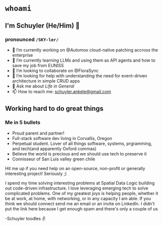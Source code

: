 # `whoami`
## I'm Schuyler (He/Him) 👋 
### pronounced `/SKY-ler/`

- 🔭 I’m currently working on @Automox cloud-native patching accross the enterprise
- 🌱 I’m currently learning LLMs and using them as API agents and how to save my job from EUNISS
- 👯 I’m looking to collaborate on @FloraSync
- 🤔 I’m looking for help with understanding the need for event-driven architecture in simple CRUD apps
- 💬 Ask me about _Life in General_
- 📫 How to reach me: schuyler.ankele@gmail.com

## Working hard to do great things
### Me in 5 bullets
- Proud parent and partner!
- Full-stack software dev living in Corvallis, Oregon
- Perpetual student. Lover of all things software, systems, prgramming, and tech(and apparently Oxford commas)
- Believe the world is precious and we should use tech to preserve it
- Connisseur of San Luis valley green chile

Hit me up if you need help on an open-source, non-profit or generally interesting project! Seriously ;)

I spend my time solving interesting problems at Spatial Data Logic building out code-driven infrastructure.  I love leveraging emerging tech to solve complicated problems.  One of my greatest joys is helping people, whether it be at work, at home, with networking, or in any capacity I am able.  If you think we should connect send me an email or an invite on LinkedIn.  I didn't put the link here because I get enough spam and there's only a couple of us

\-Schuyler
toodles ✌️

<!-- Not too impressive here bud
<p align="center">
  <img src="https://github-readme-stats.vercel.app/api?username=shoesCodeFor&show_icons=true&count_private=true&custom_title=Github%20Stats&theme=dracula&include_all_commits=true">
</p>


**shoesCodeFor/shoesCodeFor** is a ✨ _special_ ✨ repository because its `README.md` (this file) appears on your GitHub profile.

Here are some ideas to get you started:

- 🔭 I’m currently working on ...
- 🌱 I’m currently learning ...
- 👯 I’m looking to collaborate on ...
- 🤔 I’m looking for help with ...
- 💬 Ask me about ...
- 📫 How to reach me: ...
- 😄 Pronouns: ...
- ⚡ Fun fact: ...
-->
